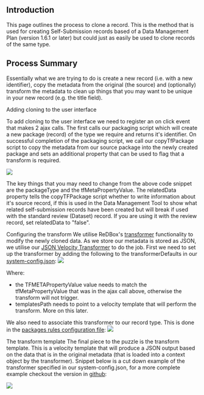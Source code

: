 ## []()Introduction

This page outlines the process to clone a record. This is the method that is used for creating Self-Submission records based of a Data Management Plan (version 1.6.1 or later) but could just as easily be used to clone records of the same type.
## []()Process Summary

Essentially what we are trying to do is create a new record (i.e. with a new identifier), copy the metadata from the original (the source) and (optionally) transform the metadata to clean up things that you may want to be unique in your new record (e.g. the title field).


Adding cloning to the user interface


To add cloning to the user interface we need to register an on click event that makes 2 ajax calls. The first calls our packaging script which will create a new package (record) of the type we require and returns it's identifier. On successful completion of the packaging script, we call our copyTfPackage script to copy the metadata from our source package into the newly created package and sets an additional property that can be used to flag that a transform is required.


![](http://www.google.com/chart?chc=sites&cht=d&chdp=sites&chl=%5B%5BGoogle+Gadget'%3D20'f%5Cv'a%5C%3D0'10'%3D499'0'dim'%5Cbox1'b%5CF6F6F6'fC%5CF6F6F6'eC%5C0'sk'%5C%5B%22Include+gadget+(iframe)%22'%5D'a%5CV%5C%3D12'f%5C%5DV%5Cta%5C%3D10'%3D0'%3D500'%3D797'dim'%5C%3D10'%3D10'%3D500'%3D797'vdim'%5Cbox1'b%5Cva%5CF6F6F6'fC%5CC8C8C8'eC%5C'a%5C%5Do%5CLauto'f%5C&sig=LIupg-AjxUbah_DqtRj3JecPeDg)



The key things that you may need to change from the above code snippet are the packageType and the tfMetaPropertyValue. The relatedData property tells the copyTFPackage script whether to write information about it's source record, if this is used in the Data Management Tool to show what related self-submission records have been created but will break if used with the standard review (Dataset) record. If you are using it with the review record, set relatedData to "false".


Configuring the transform
We utilise ReDBox's [transformer](http://www.redboxresearchdata.com.au/documentation/system-overview/system-concepts#TOC-System-architecture) functionality to modify the newly cloned data.  As we store our metadata is stored as JSON, we utilise our [JSON Velocity Transformer](https://github.com/the-fascinator-contrib/plugin-transformer-jsonVelocity) to do the job. First we need to set up the transformer by adding the following to the transformerDefaults in our [system-config.json](https://github.com/redbox-mint/redbox-build-dev-local/blob/master/src/main/config/home/system-config.json#L304):
![](http://www.google.com/chart?chc=sites&cht=d&chdp=sites&chl=%5B%5BGoogle+Gadget'%3D20'f%5Cv'a%5C%3D0'10'%3D499'0'dim'%5Cbox1'b%5CF6F6F6'fC%5CF6F6F6'eC%5C0'sk'%5C%5B%22Include+gadget+(iframe)%22'%5D'a%5CV%5C%3D12'f%5C%5DV%5Cta%5C%3D10'%3D0'%3D500'%3D197'dim'%5C%3D10'%3D10'%3D500'%3D197'vdim'%5Cbox1'b%5Cva%5CF6F6F6'fC%5CC8C8C8'eC%5C'a%5C%5Do%5CLauto'f%5C&sig=CvjXRgodwYVKPvmsyZR7EbHx2uM)


Where:

* the TFMETAPropertyValue value needs to match the tfMetaPropertyValue that was in the ajax call above, otherwise the transform will not trigger.
* templatesPath needs to point to a velocity template that will perform the transform. More on this later.

We also need to associate this transformer to our record type. This is done in the [packages rules configuration file](https://github.com/redbox-mint/redbox/blob/master/config/src/main/config/home/harvest/workflows/self-submission.json#L16):
![](http://www.google.com/chart?chc=sites&cht=d&chdp=sites&chl=%5B%5BGoogle+Gadget'%3D20'f%5Cv'a%5C%3D0'10'%3D499'0'dim'%5Cbox1'b%5CF6F6F6'fC%5CF6F6F6'eC%5C0'sk'%5C%5B%22Include+gadget+(iframe)%22'%5D'a%5CV%5C%3D12'f%5C%5DV%5Cta%5C%3D10'%3D0'%3D500'%3D97'dim'%5C%3D10'%3D10'%3D500'%3D97'vdim'%5Cbox1'b%5Cva%5CF6F6F6'fC%5CC8C8C8'eC%5C'a%5C%5Do%5CLauto'f%5C&sig=xWbC-QmXy_fGheSRGNFrbV5nwI4)


The transform template
The final piece to the puzzle is the transform template. This is a velocity template that will produce a JSON output based on the data that is in the original metadata (that is loaded into a context object by the transformer). Snippet below is a cut down example of the transformer specified in our system-config.json, for a more complete example checkout the version in [github](https://github.com/redbox-mint/redbox/blob/master/config/src/main/config/home/templates/self-submission/selfSub.vm):


![](http://www.google.com/chart?chc=sites&cht=d&chdp=sites&chl=%5B%5BGoogle+Gadget'%3D20'f%5Cv'a%5C%3D0'10'%3D499'0'dim'%5Cbox1'b%5CF6F6F6'fC%5CF6F6F6'eC%5C0'sk'%5C%5B%22Include+gadget+(iframe)%22'%5D'a%5CV%5C%3D12'f%5C%5DV%5Cta%5C%3D10'%3D0'%3D500'%3D197'dim'%5C%3D10'%3D10'%3D500'%3D197'vdim'%5Cbox1'b%5Cva%5CF6F6F6'fC%5CC8C8C8'eC%5C'a%5C%5Do%5CLauto'f%5C&sig=CvjXRgodwYVKPvmsyZR7EbHx2uM)